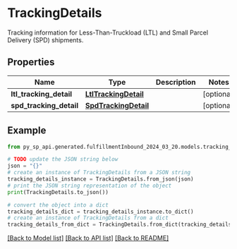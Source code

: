 # TrackingDetails

Tracking information for Less-Than-Truckload (LTL) and Small Parcel Delivery (SPD) shipments.

## Properties

Name | Type | Description | Notes
------------ | ------------- | ------------- | -------------
**ltl_tracking_detail** | [**LtlTrackingDetail**](LtlTrackingDetail.md) |  | [optional] 
**spd_tracking_detail** | [**SpdTrackingDetail**](SpdTrackingDetail.md) |  | [optional] 

## Example

```python
from py_sp_api.generated.fulfillmentInbound_2024_03_20.models.tracking_details import TrackingDetails

# TODO update the JSON string below
json = "{}"
# create an instance of TrackingDetails from a JSON string
tracking_details_instance = TrackingDetails.from_json(json)
# print the JSON string representation of the object
print(TrackingDetails.to_json())

# convert the object into a dict
tracking_details_dict = tracking_details_instance.to_dict()
# create an instance of TrackingDetails from a dict
tracking_details_from_dict = TrackingDetails.from_dict(tracking_details_dict)
```
[[Back to Model list]](../README.md#documentation-for-models) [[Back to API list]](../README.md#documentation-for-api-endpoints) [[Back to README]](../README.md)


